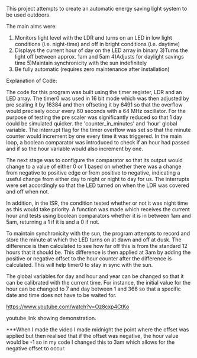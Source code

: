 This project attempts to create an automatic energy saving light system to be used outdoors.

The main aims were:
1) Monitors light level with the LDR and turns on an LED in low light conditions (i.e. night-time) and off in bright conditions (i.e. daytime)
2) Displays the current hour of day on the LED array in binary
3)Turns the light off between approx. 1am and 5am
4)Adjusts for daylight savings time
5)Maintain synchronicity with the sun indefinitely
6) Be fully automatic (requires zero maintenance after installation)

Explanation of Code:

The code for this program was built using the timer register, LDR and an LED array. The timer0 was used in 16 bit mode which was
then adjusted by pre scaling it by 16384 and then offseting it by 6491 so that the overflow would precisely occur every 60 seconds 
with a 64 MHz oscillator. For the purpose of testing the pre scaler was significantly reduced so that 1 day could be simulated
quicker. the 'counter_in_minutes' and 'hour' global variable. The interrupt flag for the timer overflow was set so that the minute 
counter would increment by one every time it was triggered. In the main loop, a boolean comparator was introduced to check if an hour
had passed and if so the hour variable would also increment by one.

The next stage was to configure the comparator so that its output would change to a value of either 0 or 1 based on whether 
there was a change from negative to positive edge or from positive to negative, indicating a useful change from either day to night
or night to day for us. The interrupts were set accordingly so that the LED turned on when the LDR was covered and off when not.

In addition, in the ISR, the condition tested whether or not it was night time as this would take priority. A function was made
which receives the current hour and tests using boolean comparators whether it is in between 1am and 5am, returning a 1 if it is
and a 0 if not.

To maintain synchronicity with the sun, the program attempts to record and store the minute at which the LED turns on at dawn and
off at dusk. The difference is then calculated to see how far off this is from the standard 12 hours that it should be. This
difference is then applied at 3am by adding the positive or negative offset to the hour counter after the difference is calculated. This will help timer0 to
stay in sync with the sun. 

The global variables for day and hour and year can be changed so that it can be calibrated with the current time. For instance, the
initial value for the hour can be changed to 7 and day between 1 and 366 so that a specific date and time does not have to be waited for.  

https://www.youtube.com/watch?v=Oz8cxp4CtKo

youtube link showing demonstration.

***When I made the video I made midnight the point where the offset was applied but then realised that if the offset was negative,
the hour value would be -1 so in my code I changed this to 3am which allows for the negative offset to occur. 
